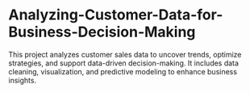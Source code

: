 # Analyzing-Customer-Data-for-Business-Decision-Making
This project analyzes customer sales data to uncover trends, optimize strategies, and support data-driven decision-making. It includes data cleaning, visualization, and predictive modeling to enhance business insights.
